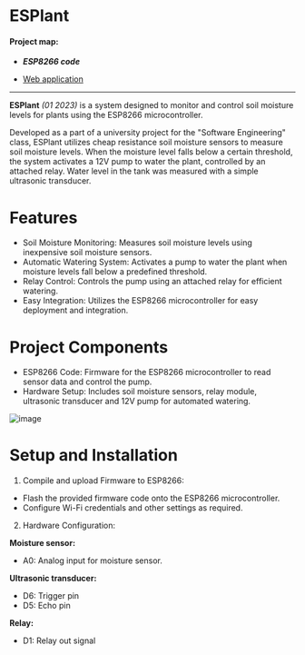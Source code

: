 # ESPlant

#### Project map:
* ***ESP8266 code***
- [Web application](https://github.com/bSienkiewicz/esplant-web)
---

**ESPlant** *(01 2023)* is a system designed to monitor and control soil moisture levels for plants using the ESP8266 microcontroller. 

Developed as a part of a university project for the "Software Engineering" class, ESPlant utilizes cheap resistance soil moisture sensors to measure soil moisture levels. When the moisture level falls below a certain threshold, the system activates a 12V pump to water the plant, controlled by an attached relay. Water level in the tank was measured with a simple ultrasonic transducer.

# Features
- Soil Moisture Monitoring: Measures soil moisture levels using inexpensive soil moisture sensors.
- Automatic Watering System: Activates a pump to water the plant when moisture levels fall below a predefined threshold.
- Relay Control: Controls the pump using an attached relay for efficient watering.
- Easy Integration: Utilizes the ESP8266 microcontroller for easy deployment and integration.

# Project Components
- ESP8266 Code: Firmware for the ESP8266 microcontroller to read sensor data and control the pump.
- Hardware Setup: Includes soil moisture sensors, relay module, ultrasonic transducer and 12V pump for automated watering.

![image](https://github.com/bSienkiewicz/ESPlant/assets/50502786/16ca0f82-469f-4b67-a103-c11460caff8a)


# Setup and Installation
1. Compile and upload Firmware to ESP8266:
- Flash the provided firmware code onto the ESP8266 microcontroller.
- Configure Wi-Fi credentials and other settings as required.

2. Hardware Configuration:

**Moisture sensor:**
- A0: Analog input for moisture sensor.
  
**Ultrasonic transducer:**
- D6: Trigger pin
- D5: Echo pin
  
**Relay:**
- D1: Relay out signal
